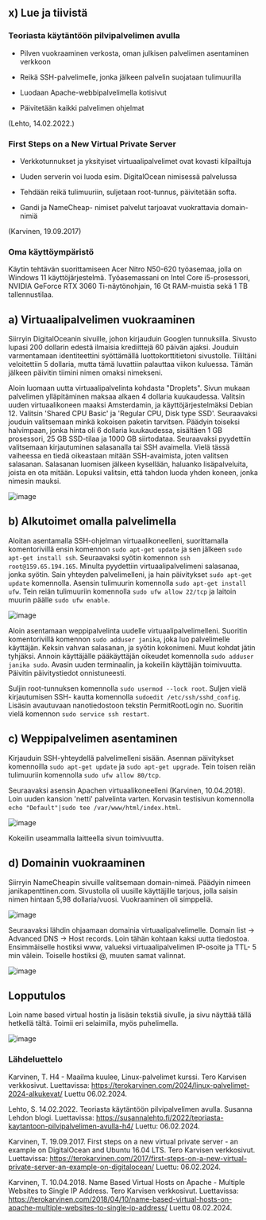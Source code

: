 ## x) Lue ja tiivistä

### Teoriasta käytäntöön pilvipalvelimen avulla

- Pilven vuokraaminen verkosta, oman julkisen palvelimen asentaminen verkkoon

- Reikä SSH-palvelimelle, jonka jälkeen palvelin suojataan tulimuurilla

- Luodaan Apache-webbipalvelimella kotisivut

- Päivitetään kaikki palvelimen ohjelmat

(Lehto, 14.02.2022.)

### First Steps on a New Virtual Private Server

- Verkkotunnukset ja yksityiset virtuaalipalvelimet ovat kovasti kilpailtuja

- Uuden serverin voi luoda esim. DigitalOcean nimisessä palvelussa

- Tehdään reikä tulimuuriin, suljetaan root-tunnus, päivitetään softa.

- Gandi ja NameCheap- nimiset palvelut tarjoavat vuokrattavia domain-nimiä

(Karvinen, 19.09.2017)

### Oma käyttöympäristö

Käytin tehtävän suorittamiseen Acer Nitro N50-620 työasemaa, jolla on Windows 11 käyttöjärjestelmä. Työasemassani on Intel Core i5-prosessori, NVIDIA GeForce RTX 3060 Ti-näytönohjain, 16 Gt RAM-muistia sekä 1 TB tallennustilaa.

## a) Virtuaalipalvelimen vuokraaminen

Siirryin DigitalOceanin sivuille, johon kirjauduin Googlen tunnuksilla. Sivusto lupasi 200 dollarin edestä ilmaisia krediittejä 60 päivän ajaksi. Jouduin varmentamaan identiteettini syöttämällä luottokorttitietoni sivustolle. Tililtäni veloitettiin 5 dollaria, mutta tämä luvattiin palauttaa viikon kuluessa. Tämän jälkeen päivitin tiimini nimen omaksi nimekseni. 

Aloin luomaan uutta virtuaalipalvelinta kohdasta "Droplets". Sivun mukaan palvelimen ylläpitäminen maksaa alkaen 4 dollaria kuukaudessa. Valitsin uuden virtuaalikoneen maaksi Amsterdamin, ja käyttöjärjestelmäksi Debian 12.  Valitsin 'Shared CPU Basic' ja 'Regular CPU, Disk type SSD'. Seuraavaksi jouduin valitsemaan minkä kokoisen paketin tarvitsen. Päädyin toiseksi halvimpaan, jonka hinta oli 6 dollaria kuukaudessa, sisältäen 1 GB prosessori, 25 GB SSD-tilaa ja 1000 GB siirtodataa. Seuraavaksi pyydettiin valitsemaan kirjautuminen salasanalla tai SSH avaimella. Vielä tässä vaiheessa en tiedä oikeastaan mitään SSH-avaimista, joten valitsen salasanan. Salasanan luomisen jälkeen kysellään, haluanko lisäpalveluita, joista en ota mitään. Lopuksi valitsin, että tahdon luoda yhden koneen, jonka nimesin mauksi.

![image](https://github.com/bhd471/linux-palvelimet/assets/148760837/be396f8c-1780-439f-8da4-ac58a64acdf4)


## b) Alkutoimet omalla palvelimella

Aloitan asentamalla SSH-ohjelman virtuaalikoneelleni, suorittamalla komentorivillä ensin komennon `sudo apt-get update` ja sen jälkeen `sudo apt-get install ssh`. Seuraavaksi syötin komennon `ssh root@159.65.194.165`. Minulta pyydettiin virtuaalipalvelimeni salasanaa, jonka syötin. Sain yhteyden palvelimelleni, ja hain päivitykset `sudo apt-get update` komennolla. Asensin tulimuurin komennolla `sudo apt-get install ufw`. Tein reiän tulimuuriin komennolla `sudo ufw allow 22/tcp` ja laitoin muurin päälle `sudo ufw enable`.




![image](https://github.com/bhd471/linux-palvelimet/assets/148760837/7c1a1f2a-524a-4e5d-bbfc-344874cb1380)


Aloin asentamaan weppipalvelinta uudelle virtuaalipalvelimelleni. Suoritin komentorivillä komennon `sudo adduser janika`, joka luo palvelimelle käyttäjän. Keksin vahvan salasanan, ja syötin kokonimeni. Muut kohdat jätin tyhjäksi. Annoin käyttäjälle pääkäyttäjän oikeudet komennolla `sudo adduser janika sudo`. Avasin uuden terminaalin, ja kokeilin käyttäjän toimivuutta. Päivitin päivitystiedot onnistuneesti. 

Suljin root-tunnuksen komennolla `sudo usermod --lock root`. Suljen vielä kirjautumisen SSH- kautta komennolla `sudoedit /etc/ssh/sshd_config`. Lisäsin avautuvaan nanotiedostoon tekstin PermitRootLogin no. Suoritin vielä komennon `sudo service ssh restart`.


## c) Weppipalvelimen asentaminen


Kirjauduin SSH-yhteydellä palvelimelleni sisään. Asennan päivitykset komennoilla `sudo apt-get update` ja `sudo apt-get upgrade`. Tein toisen reiän tulimuuriin komennolla `sudo ufw allow 80/tcp`. 


Seuraavaksi asensin Apachen virtuaalikoneelleni (Karvinen, 10.04.2018). Loin uuden kansion 'netti' palvelinta varten.  Korvasin testisivun komennolla `echo "Default"|sudo tee /var/www/html/index.html`. 


![image](https://github.com/bhd471/linux-palvelimet/assets/148760837/d3ff48d0-09e6-4319-964e-ed8b15097e25)

Kokeilin useammalla laitteella sivun toimivuutta. 


## d) Domainin vuokraaminen

Siirryin NameCheapin sivuille valitsemaan domain-nimeä. Päädyin nimeen janikapenttinen.com. Sivustolla oli uusille käyttäjille tarjous, jolla saisin nimen hintaan 5,98 dollaria/vuosi. Vuokraaminen oli simppeliä.

![image](https://github.com/bhd471/linux-palvelimet/assets/148760837/74cfc86c-09f1-44f0-994e-c76754e5f6b8)

Seuraavaksi lähdin ohjaamaan domainia virtuaalipalvelimelle. Domain list -> Advanced DNS ->  Host records. Loin tähän kohtaan kaksi uutta tiedostoa. Ensimmäiselle hostiksi www, valueksi virtuaalipalvelimen IP-osoite ja TTL- 5 min välein. Toiselle hostiksi @, muuten samat valinnat.

![image](https://github.com/bhd471/linux-palvelimet/assets/148760837/ea39207c-6f8d-4ea5-98c2-6a162420e41f)


## Lopputulos

Loin name based virtual hostin ja lisäsin tekstiä sivulle, ja sivu näyttää tällä hetkellä tältä. Toimii eri selaimilla, myös puhelimella.

![image](https://github.com/bhd471/linux-palvelimet/assets/148760837/369d5734-d845-4430-a11d-816a79465c6b)


### Lähdeluettelo

Karvinen, T. H4 - Maailma kuulee, Linux-palvelimet kurssi. Tero Karvisen verkkosivut. Luettavissa: https://terokarvinen.com/2024/linux-palvelimet-2024-alkukevat/
Luettu 06.02.2024.

Lehto, S. 14.02.2022. Teoriasta käytäntöön pilvipalvelimen avulla. Susanna Lehdon blogi. Luettavissa: https://susannalehto.fi/2022/teoriasta-kaytantoon-pilvipalvelimen-avulla-h4/
Luettu: 06.02.2024.

Karvinen, T. 19.09.2017. First steps on a new virtual private server - an example on DigitalOcean and Ubuntu 16.04 LTS. Tero Karvisen verkkosivut. Luettavissa: https://terokarvinen.com/2017/first-steps-on-a-new-virtual-private-server-an-example-on-digitalocean/
Luettu: 06.02.2024.

Karvinen, T. 10.04.2018. Name Based Virtual Hosts on Apache - Multiple Websites to Single IP Address. Tero Karvisen verkkosivut. Luettavissa: https://terokarvinen.com/2018/04/10/name-based-virtual-hosts-on-apache-multiple-websites-to-single-ip-address/
Luettu 08.02.2024.

